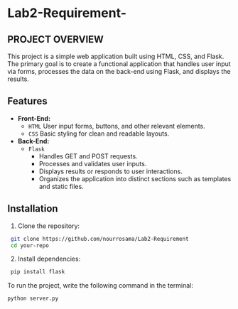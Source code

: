 # Lab2-Requirement-
## PROJECT OVERVIEW
This project is a simple web application built using HTML, CSS, and Flask. The primary goal is to create a functional application that handles user input via forms, processes the data on the back-end using Flask, and displays the results.

## Features
- **Front-End:**
  - `HTML` User input forms, buttons, and other relevant elements.
  - `CSS` Basic styling for clean and readable layouts.
- **Back-End:**
  - `Flask`
      - Handles GET and POST requests.
      - Processes and validates user inputs.
      - Displays results or responds to user interactions.
      - Organizes the application into distinct sections such as templates and static files.

## Installation 
1. Clone the repository:
```bash
 git clone https://github.com/nourrosama/Lab2-Requirement
 cd your-repo
```

2. Install dependencies:
```bash
 pip install flask
 ```
To run the project, write the following command in the terminal:
```bash
python server.py
```
